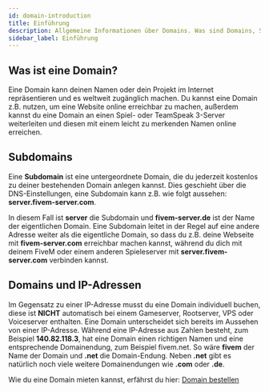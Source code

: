 ```yaml
---
id: domain-introduction
title: Einführung
description: Allgemeine Informationen über Domains. Was sind Domains, Subdomains oder IP-Adressen? - ZAP-Hosting.com Dokumentation
sidebar_label: Einführung
---
```


## Was ist eine Domain?
Eine Domain kann deinen Namen oder dein Projekt im Internet repräsentieren und es weltweit zugänglich machen. Du kannst eine Domain z.B. nutzen, um eine Website online erreichbar zu machen, außerdem kannst du eine Domain an einen Spiel- oder TeamSpeak 3-Server weiterleiten und diesen mit einem leicht zu merkenden Namen online erreichen.



## Subdomains
Eine **Subdomain** ist eine untergeordnete Domain, die du jederzeit kostenlos zu deiner bestehenden Domain anlegen kannst. Dies geschieht über die DNS-Einstellungen, eine Subdomain kann z.B. wie folgt aussehen: **server.fivem-server.com**.

In diesem Fall ist **server** die Subdomain und **fivem-server.de** ist der Name der eigentlichen Domain. Eine Subdomain leitet in der Regel auf eine andere Adresse weiter als die eigentliche Domain, so dass du z.B. deine Webseite mit **fivem-server.com** erreichbar machen kannst, während du dich mit deinem FiveM oder einem anderen Spieleserver mit **server.fivem-server.com** verbinden kannst.




## Domains und IP-Adressen
Im Gegensatz zu einer IP-Adresse musst du eine Domain individuell buchen, diese ist **NICHT** automatisch bei einem Gameserver, Rootserver, VPS oder Voiceserver enthalten. Eine Domain unterscheidet sich bereits im Aussehen von einer IP-Adresse. Während eine IP-Adresse aus Zahlen besteht, zum Beispiel **140.82.118.3**, hat eine Domain einen richtigen Namen und eine entsprechende Domainendung, zum Beispiel fivem.net. So wäre **fivem** der Name der Domain und **.net** die Domain-Endung. Neben **.net** gibt es natürlich noch viele weitere Domainendungen wie **.com** oder **.de**.

Wie du eine Domain mieten kannst, erfährst du hier: [Domain bestellen](domain-allgemein-domain-info.md)

